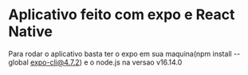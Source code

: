 # Aplicativo feito com expo e React Native


Para rodar o aplicativo basta ter o expo em sua maquina(npm install --global expo-cli@4.7.2) e o node.js na versao v16.14.0
